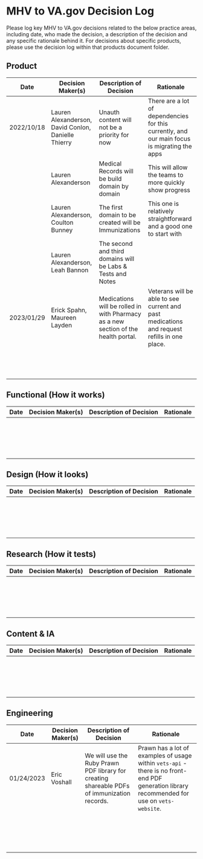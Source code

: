 # MHV to VA.gov Decision Log
Please log key MHV to VA.gov decisions related to the below practice areas, including date, who made the decision, a description of the decision and any specific rationale behind it.  For decisions about specific products, please use the decision log within that products document folder.

## Product
| Date | Decision Maker(s) | Description of Decision | Rationale |
|------|-------------------|-------------------------|-----------|
|2022/10/18|Lauren Alexanderson, David Conlon, Danielle Thierry|Unauth content will not be a priority for now|There are a lot of dependencies for this currently, and our main focus is migrating the apps|
|      |Lauren Alexanderson|Medical Records will be build domain by domain|This will allow the teams to more quickly show progress|
|      |Lauren Alexanderson, Coulton Bunney|The first domain to be created will be Immunizations|This one is relatively straightforward and a good one to start with|
|      |Lauren Alexanderson, Leah Bannon|The second and third domains will be Labs & Tests and Notes|           |
| 2023/01/29     |Erick Spahn, Maureen Layden                   |Medications will be rolled in with Pharmacy as a new section of the health portal.          | Veterans will be able to see current and past medications and request refills in one place.          |
|      |                   |                         |           |
|      |                   |                         |           |
|      |                   |                         |           |
|      |                   |                         |           |
|      |                   |                         |           |
|      |                   |                         |           |
|      |                   |                         |           |
|      |                   |                         |           |
|      |                   |                         |           |
|      |                   |                         |           |
|      |                   |                         |           |
|      |                   |                         |           |
|      |                   |                         |           |

## Functional (How it works)
| Date | Decision Maker(s) | Description of Decision | Rationale |
|------|-------------------|-------------------------|-----------|
|      |                   |                         |           |
|      |                   |                         |           |
|      |                   |                         |           |
|      |                   |                         |           |
|      |                   |                         |           |
|      |                   |                         |           |
|      |                   |                         |           |
|      |                   |                         |           |
|      |                   |                         |           |
|      |                   |                         |           |
|      |                   |                         |           |
|      |                   |                         |           |
|      |                   |                         |           |
|      |                   |                         |           |
|      |                   |                         |           |
|      |                   |                         |           |
|      |                   |                         |           |
|      |                   |                         |           |

## Design (How it looks)
| Date | Decision Maker(s) | Description of Decision | Rationale |
|------|-------------------|-------------------------|-----------|
|      |                   |                         |           |
|      |                   |                         |           |
|      |                   |                         |           |
|      |                   |                         |           |
|      |                   |                         |           |
|      |                   |                         |           |
|      |                   |                         |           |
|      |                   |                         |           |
|      |                   |                         |           |
|      |                   |                         |           |
|      |                   |                         |           |
|      |                   |                         |           |
|      |                   |                         |           |
|      |                   |                         |           |
|      |                   |                         |           |
|      |                   |                         |           |
|      |                   |                         |           |
|      |                   |                         |           |


## Research (How it tests)
| Date | Decision Maker(s) | Description of Decision | Rationale |
|------|-------------------|-------------------------|-----------|
|      |                   |                         |           |
|      |                   |                         |           |
|      |                   |                         |           |
|      |                   |                         |           |
|      |                   |                         |           |
|      |                   |                         |           |
|      |                   |                         |           |
|      |                   |                         |           |
|      |                   |                         |           |
|      |                   |                         |           |
|      |                   |                         |           |
|      |                   |                         |           |
|      |                   |                         |           |
|      |                   |                         |           |
|      |                   |                         |           |
|      |                   |                         |           |
|      |                   |                         |           |
|      |                   |                         |           |

## Content & IA
| Date | Decision Maker(s) | Description of Decision | Rationale |
|------|-------------------|-------------------------|-----------|
|      |                   |                         |           |
|      |                   |                         |           |
|      |                   |                         |           |
|      |                   |                         |           |
|      |                   |                         |           |
|      |                   |                         |           |
|      |                   |                         |           |
|      |                   |                         |           |
|      |                   |                         |           |
|      |                   |                         |           |
|      |                   |                         |           |
|      |                   |                         |           |
|      |                   |                         |           |
|      |                   |                         |           |
|      |                   |                         |           |
|      |                   |                         |           |
|      |                   |                         |           |
|      |                   |                         |           |

## Engineering
| Date | Decision Maker(s) | Description of Decision | Rationale |
|------|-------------------|-------------------------|-----------|
| 01/24/2023 | Eric Voshall | We will use the Ruby Prawn PDF library for creating shareable PDFs of immunization records. | Prawn has a lot of examples of usage within `vets-api` - there is no front-end PDF generation library recommended for use on `vets-website`. |
|      |                   |                         |           |
|      |                   |                         |           |
|      |                   |                         |           |
|      |                   |                         |           |
|      |                   |                         |           |
|      |                   |                         |           |
|      |                   |                         |           |
|      |                   |                         |           |
|      |                   |                         |           |
|      |                   |                         |           |
|      |                   |                         |           |
|      |                   |                         |           |
|      |                   |                         |           |
|      |                   |                         |           |
|      |                   |                         |           |
|      |                   |                         |           |
|      |                   |                         |           |


